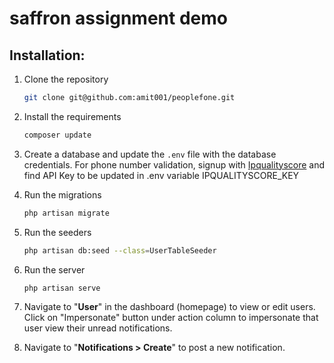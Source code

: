 # saffron assignment demo

## Installation:

1. Clone the repository

    ```bash
    git clone git@github.com:amit001/peoplefone.git
    ```

2. Install the requirements

    ```bash
    composer update
    ```

3. Create a database and update the `.env` file with the database credentials. For phone number validation, signup with [Ipqualityscore](https://www.ipqualityscore.com) and find API Key to be updated in .env variable IPQUALITYSCORE_KEY


4. Run the migrations

    ```bash
    php artisan migrate
    ```

5. Run the seeders

    ```bash
    php artisan db:seed --class=UserTableSeeder
    ```

6. Run the server

    ```bash
    php artisan serve
    ```

7. Navigate to "**User**" in the dashboard (homepage) to view or edit users. Click on "Impersonate" button under action column to impersonate that user view their unread notifications.

8. Navigate to "**Notifications > Create**" to post a new notification.